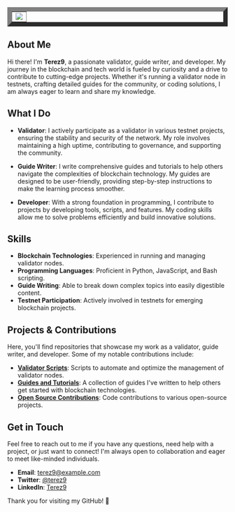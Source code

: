 <table align=center border=10 padding=0>
  <tr>
    <td>
      <img src="https://github.com/user-attachments/assets/2bc71f16-0d3d-460b-9205-4c7b052cc930" >
    </td>
  </tr>
</table>

## About Me

Hi there! I'm **Terez9**, a passionate validator, guide writer, and developer. My journey in the blockchain and tech world is fueled by curiosity and a drive to contribute to cutting-edge projects. Whether it's running a validator node in testnets, crafting detailed guides for the community, or coding solutions, I am always eager to learn and share my knowledge.

## What I Do

- **Validator**: I actively participate as a validator in various testnet projects, ensuring the stability and security of the network. My role involves maintaining a high uptime, contributing to governance, and supporting the community.

- **Guide Writer**: I write comprehensive guides and tutorials to help others navigate the complexities of blockchain technology. My guides are designed to be user-friendly, providing step-by-step instructions to make the learning process smoother.

- **Developer**: With a strong foundation in programming, I contribute to projects by developing tools, scripts, and features. My coding skills allow me to solve problems efficiently and build innovative solutions.

## Skills

- **Blockchain Technologies**: Experienced in running and managing validator nodes.
- **Programming Languages**: Proficient in Python, JavaScript, and Bash scripting.
- **Guide Writing**: Able to break down complex topics into easily digestible content.
- **Testnet Participation**: Actively involved in testnets for emerging blockchain projects.

## Projects & Contributions

Here, you'll find repositories that showcase my work as a validator, guide writer, and developer. Some of my notable contributions include:

- [**Validator Scripts**](#): Scripts to automate and optimize the management of validator nodes.
- [**Guides and Tutorials**](#): A collection of guides I've written to help others get started with blockchain technologies.
- [**Open Source Contributions**](#): Code contributions to various open-source projects.

## Get in Touch

Feel free to reach out to me if you have any questions, need help with a project, or just want to connect! I'm always open to collaboration and eager to meet like-minded individuals.

- **Email**: [terez9@example.com](mailto:terez9@example.com)
- **Twitter**: [@terez9](https://twitter.com/terez9)
- **LinkedIn**: [Terez9](https://www.linkedin.com/in/terez9)

Thank you for visiting my GitHub! 🌟

